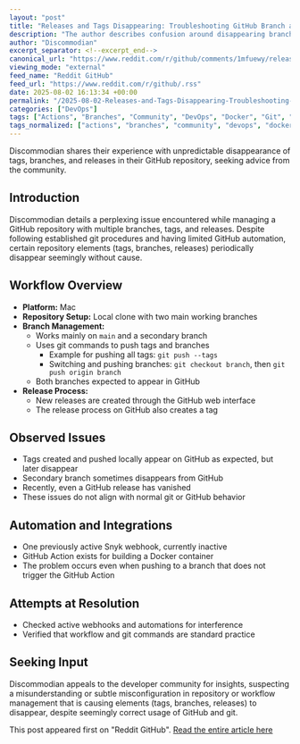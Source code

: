```yaml
---
layout: "post"
title: "Releases and Tags Disappearing: Troubleshooting GitHub Branch and Tag Issues"
description: "The author describes confusion around disappearing branches, tags, and releases on GitHub when working with multiple branches and releases. Despite using standard git commands and having minimal automation, releases and tags seem to arbitrarily vanish. The article seeks advice for understanding and resolving these inconsistencies."
author: "Discommodian"
excerpt_separator: <!--excerpt_end-->
canonical_url: "https://www.reddit.com/r/github/comments/1mfuewy/releases_and_tags_disappearing/"
viewing_mode: "external"
feed_name: "Reddit GitHub"
feed_url: "https://www.reddit.com/r/github/.rss"
date: 2025-08-02 16:13:34 +00:00
permalink: "/2025-08-02-Releases-and-Tags-Disappearing-Troubleshooting-GitHub-Branch-and-Tag-Issues.html"
categories: ["DevOps"]
tags: ["Actions", "Branches", "Community", "DevOps", "Docker", "Git", "Git Push", "GitHub", "Snyk", "Tags", "Webhooks"]
tags_normalized: ["actions", "branches", "community", "devops", "docker", "git", "git push", "github", "snyk", "tags", "webhooks"]
---
```


Discommodian shares their experience with unpredictable disappearance of tags, branches, and releases in their GitHub repository, seeking advice from the community.<!--excerpt_end-->

## Introduction

Discommodian details a perplexing issue encountered while managing a GitHub repository with multiple branches, tags, and releases. Despite following established git procedures and having limited GitHub automation, certain repository elements (tags, branches, releases) periodically disappear seemingly without cause.

## Workflow Overview

- **Platform:** Mac
- **Repository Setup:** Local clone with two main working branches
- **Branch Management:**
  - Works mainly on `main` and a secondary branch
  - Uses git commands to push tags and branches
    - Example for pushing all tags: `git push --tags`
    - Switching and pushing branches: `git checkout branch`, then `git push origin branch`
  - Both branches expected to appear in GitHub
- **Release Process:**
  - New releases are created through the GitHub web interface
  - The release process on GitHub also creates a tag

## Observed Issues

- Tags created and pushed locally appear on GitHub as expected, but later disappear
- Secondary branch sometimes disappears from GitHub
- Recently, even a GitHub release has vanished
- These issues do not align with normal git or GitHub behavior

## Automation and Integrations

- One previously active Snyk webhook, currently inactive
- GitHub Action exists for building a Docker container
- The problem occurs even when pushing to a branch that does not trigger the GitHub Action

## Attempts at Resolution

- Checked active webhooks and automations for interference
- Verified that workflow and git commands are standard practice

## Seeking Input

Discommodian appeals to the developer community for insights, suspecting a misunderstanding or subtle misconfiguration in repository or workflow management that is causing elements (tags, branches, releases) to disappear, despite seemingly correct usage of GitHub and git.

This post appeared first on "Reddit GitHub". [Read the entire article here](https://www.reddit.com/r/github/comments/1mfuewy/releases_and_tags_disappearing/)
